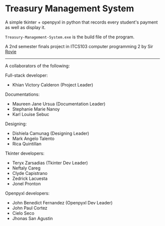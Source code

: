 # Treasury Management System

A simple tkinter + openpyxl in python that records every student's payment as well as display it.

`Treasury-Management-System.exe` is the build file of the program.

A 2nd semester finals project in ITCS103 computer programming 2 by Sir [Rovie](https://github.com/itzzmerov)

----------------

A collaborators of the following:

Full-stack developer:
- Khian Victory Calderon (Project Leader)

Documentations:
- Maureen Jane Ursua (Documentation Leader)
- Stephanie Marie Nanoy
- Karl Louise Sebuc

Designing:
- Dishiela Camunag (Designing Leader)
- Mark Angelo Talento
- Rica Quintillan

Tkinter developers:
- Teryx Zarsadias (Tkinter Dev Leader)
- Neftaly Careg
- Clyde Capistrano
- Zedrick Lacuesta
- Jonel Pronton

Openpyxl developers:
- John Benedict Fernandez (Openpyxl Dev Leader)
- John Paul Cortez
- Cielo Seco
- Jhonas San Agustin